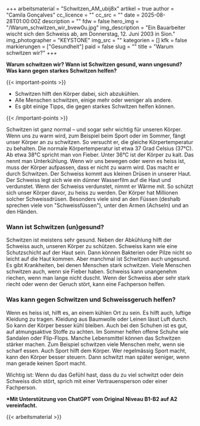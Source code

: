 +++
arbeitsmaterial = "Schwitzen_AM_ubij8x"
artikel = true
author = "Camila Gonçalves"
cc_licence = ""
cc_src = ""
date = 2025-08-28T01:00:00Z
description = ""
fdw = false
hero_img = "/Warum_schwitzen_wir_bvew0u.jpg"
img_description = "Ein Bauarbeiter wischt sich den Schweiss ab, am Donnerstag, 12. Juni 2003 in Sion."
img_photographer = "KEYSTONE"
img_src = ""
kategorien = []
kfk = false
markierungen = ["Gesundheit"]
paid = false
slug = ""
title = "Warum schwitzen wir?"
+++

**Warum schwitzen wir? Wann ist Schwitzen gesund, wann ungesund? Was kann gegen starkes Schwitzen helfen?**

{{< important-points >}}

<ul>

<li>Schwitzen hilft den Körper dabei, sich abzukühlen.
</li>

<li>Alle Menschen schwitzen, einige mehr oder weniger als andere.
</li>

<li>Es gibt einige Tipps, die gegen starkes Schwitzen helfen können.
</li>

</ul>

{{< /important-points >}}

Schwitzen ist ganz normal – und sogar sehr wichtig für unseren Körper. Wenn uns zu warm wird, zum Beispiel beim Sport oder im Sommer, fängt unser Körper an zu schwitzen. So versucht er, die gleiche Körpertemperatur zu behalten. Die normale Körpertemperatur ist etwa 37 Grad Celsius (37°C). Ab etwa 38°C spricht man von Fieber. Unter 36°C ist der Körper zu kalt. Das nennt man Unterkühlung. Wenn wir uns bewegen oder wenn es heiss ist, muss der Körper aufpassen, dass er nicht zu warm wird. Das macht er durch Schwitzen. Der Schweiss kommt aus kleinen Drüsen in unserer Haut. Der Schweiss legt sich wie ein dünner Wasserfilm auf die Haut und verdunstet. Wenn der Schweiss verdunstet, nimmt er Wärme mit. So schützt sich unser Körper davor, zu heiss zu werden. Der Körper hat Millionen solcher Schweissdrüsen. Besonders viele sind an den Füssen (deshalb sprechen viele von "Schweissfüssen"), unter den Armen (Achseln) und an den Händen.

### Wann ist Schwitzen (un)gesund?

Schwitzen ist meistens sehr gesund. Neben der Abkühlung hilft der Schweiss auch, unseren Körper zu schützen. Schweiss kann wie eine Schutzschicht auf der Haut sein. Dann können Bakterien oder Pilze nicht so leicht auf die Haut kommen. Aber manchmal ist Schwitzen auch ungesund. Es gibt Krankheiten, bei denen Menschen stark schwitzen. Viele Menschen schwitzen auch, wenn sie Fieber haben. Schweiss kann unangenehm riechen, wenn man lange nicht duscht. Wenn der Schweiss aber sehr stark riecht oder wenn der Geruch stört, kann eine Fachperson helfen.

### Was kann gegen Schwitzen und Schweissgeruch helfen?

Wenn es heiss ist, hilft es, an einem kühlen Ort zu sein. Es hilft auch, luftige Kleidung zu tragen. Kleidung aus Baumwolle oder Leinen lässt Luft durch. So kann der Körper besser kühl bleiben. Auch bei den Schuhen ist es gut, auf atmungsaktive Stoffe zu achten. Im Sommer helfen offene Schuhe wie Sandalen oder Flip-Flops. Manche Lebensmittel können das Schwitzen stärker machen. Zum Beispiel schwitzen viele Menschen mehr, wenn sie scharf essen. Auch Sport hilft dem Körper. Wer regelmässig Sport macht, kann den Körper besser steuern. Dann schwitzt man später weniger, wenn man gerade keinen Sport macht.

Wichtig ist: Wenn du das Gefühl hast, dass du zu viel schwitzt oder dein Schweiss dich stört, sprich mit einer Vertrauensperson oder einer Fachperson.

**\*Mit Unterstützung von ChatGPT vom Original Niveau B1-B2 auf A2 vereinfacht.**

{{< arbeitsmaterial >}}